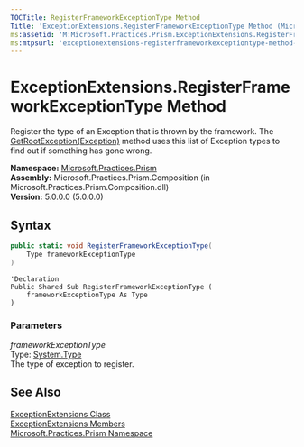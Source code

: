 ```yaml
---
TOCTitle: RegisterFrameworkExceptionType Method
Title: 'ExceptionExtensions.RegisterFrameworkExceptionType Method (Microsoft.Practices.Prism)'
ms:assetid: 'M:Microsoft.Practices.Prism.ExceptionExtensions.RegisterFrameworkExceptionType(System.Type)'
ms:mtpsurl: 'exceptionextensions-registerframeworkexceptiontype-method-mspp.md'
---
```


# ExceptionExtensions.RegisterFrameworkExceptionType Method

Register the type of an Exception that is thrown by the framework. The [GetRootException(Exception)](/patterns-practices/reference/exceptionextensions-getrootexception-method-mspp) method uses this list of Exception types to find out if something has gone wrong.

**Namespace:** [Microsoft.Practices.Prism](/patterns-practices/reference/mspp-namespace)<br/>
**Assembly:** Microsoft.Practices.Prism.Composition (in Microsoft.Practices.Prism.Composition.dll)<br/>
**Version:** 5.0.0.0 (5.0.0.0)

## Syntax

```C#
public static void RegisterFrameworkExceptionType(
	Type frameworkExceptionType
)
```
```VB
'Declaration
Public Shared Sub RegisterFrameworkExceptionType ( 
	frameworkExceptionType As Type
)
```

### Parameters

_frameworkExceptionType_  
Type: [System.Type](http://msdn.microsoft.com/en-us/library/42892f65)  
The type of exception to register.

## See Also

[ExceptionExtensions Class](/patterns-practices/reference/exceptionextensions-class-mspp)<br/>
[ExceptionExtensions Members](/patterns-practices/reference/exceptionextensions-members-mspp)<br/>
[Microsoft.Practices.Prism Namespace](/patterns-practices/reference/mspp-namespace)<br/>
